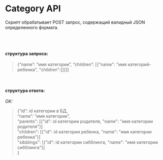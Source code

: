 # Category API #
Скрипт обрабатывает POST запрос, содержащий валидный JSON определенного формата.  

<br>
<br>

#### структура запроса:
 
>  {“name”: “имя категории”, “children”: [{"name": "имя категорий-ребенка", "children":[]}]}



<br>

#### структура ответа:
_OK:_
> {“id”: id категории в БД, <br>
>   “name”: “имя категории”,            <br>
>   "parents": [{"id": id категории родителя, "name": "имя категории родителя"}] <br>
>   "children": [{"id": id категории ребенка, "name": "имя категории ребенка"}] <br>
>   "sibblings": [{"id": id категории сибблинга, "name": "имя категории сибблинга"}] <br>
   }

